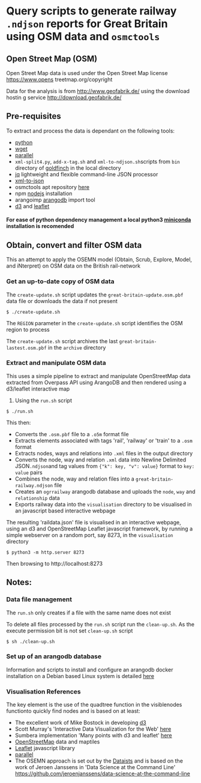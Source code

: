 # Query scripts to generate railway `.ndjson` reports for Great Britain using OSM data and `osmctools`

## Open Street Map (OSM)
Open Street Map data is used under the Open Street Map license https://www.opens
treetmap.org/copyright

Data for the analysis is from http://www.geofabrik.de/ using the download hostin
g service http://download.geofabrik.de/

## Pre-requisites

To extract and process the data is dependant on the following tools:

  * [python](https://python.org) 
  * [wget](https://www.gnu.org/software/wget/)
  * [parallel](https://www.gnu.org/software/parallel/)
  * `xml-split4.py`, `add-x-tag.sh` and `xml-to-ndjson.sh`scripts from `bin` directory of [goldfinch](https://github.com/anisotropi4/goldfinch) in the local directory
  * [jq](https://stedolan.github.io/jq) lightweight and flexible command-line JSON processor
  * [xml-to-json](https://hackage.haskell.org/package/xml-to-json)
  * osmctools apt repository [here](https://gitlab.com/osm-c-tools/osmctools)
  * npm [nodejs](https://www.npmjs.com/) installation 
  * arangoimp [arangodb](https://www.arangodb.com/download-major/ubuntu) import tool 
  * [d3](https://d3js.org) and [leaflet](http://leafletjs.com)

#### For ease of python dependency management a local python3 [miniconda](https://conda.io/miniconda.html) installation is recomended

## Obtain, convert and filter OSM data

This an attempt to apply the OSEMN model (Obtain, Scrub, Explore, Model, and iNterpret) on OSM data on the British rail-network

### Get an up-to-date copy of OSM data

The `create-update.sh` script updates the `great-britain-update.osm.pbf` data file or downloads the data if not present

```
$ ./create-update.sh
```

The `REGION` parameter in the `create-update.sh` script identifies the OSM region to process

The `create-update.sh` script archives the last `great-britain-lastest.osm.pbf` in the `archive` directory

### Extract and manipulate OSM data

This uses a simple pipeline to extract and manipulate OpenStreetMap data extracted from Overpass API using ArangoDB and then rendered using a d3/leaflet interactive map

1) Using the `run.sh` script

```
$ ./run.sh
```

This then:

 - Converts the `.osm.pbf` file to a `.o5m` format file
 - Extracts elements associated with tags 'rail', 'railway' or 'train' to a `.osm` format
 - Extracts nodes, ways and relations into `.xml` files in the output directory
 - Converts the node, way and relation `.xml` data into Newline Delimited JSON`.ndjson`and tag values from `{"k": key, "v": value}` format to `key: value` pairs
 - Combines the node, way and relation files into a `great-britain-railway.ndjson` file
 - Creates an `ogrrailway` arangodb database and uploads the `node`, `way` and `relationship` data
 - Exports railway data into the `visualisation` directory to be visualised in an javascript based interactive webpage

The resulting 'raildata.json' file is visualised in an interactive webpage, using an d3 and OpenStreetMap Leaflet javascript framework, by running a simple webserver on a random port, say 8273, in the `visualisation` directory

```
$ python3 -m http.server 8273
```

Then browsing to http://localhost:8273

## Notes:

### Data file management

The `run.sh` only creates if a file with the same name does not exist

To delete all files processed by the `run.sh` script run the `clean-up.sh`. As the execute permission bit is not set `clean-up.sh` script 

```
$ sh ./clean-up.sh
```

### Set up of an arangodb database

Information and scripts to install and configure an arangodb docker installation on a Debian based Linux system is detailed [here](https://github.com/guidoeco/docker)

### Visualisation References

The key element is the use of the quadtree function in the visiblenodes functionto quickly find nodes and is based on at least:
 - The excellent work of Mike Bostock in developing [d3](https://bost.ocks.org/mike/)
 - Scott Murray's 'Interactive Data Visualization for the Web' [here](http://alignedleft.com/work/d3-book)
 - Sumbera implementation 'Many points with d3 and leaflet' [here](http://bl.ocks.org/sumbera/10463358)
 - [OpenStreetMap](https://www.openstreetmap.org) data and maptiles 
 - [Leaflet](http://leafletjs.com) javascript library 
 - [parallel](https://doi.org/10.5281/zenodo.1146014)
 - The OSEMN approach is set out by the [Dataists](http://www.dataists.com/tag/osemn) and is based on the work of Jeroen Janssens in 'Data Science at the Command Line' https://github.com/jeroenjanssens/data-science-at-the-command-line  
